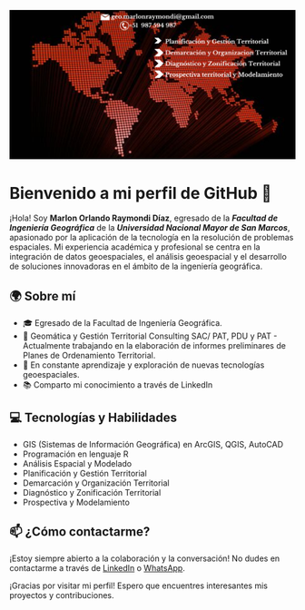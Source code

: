 ![Mi portada de GitHub](https://raw.githubusercontent.com/MarlonRaymondi/MarlonRaymondi/main/portada.png)

# Bienvenido a mi perfil de GitHub 👋

¡Hola! Soy **Marlon Orlando Raymondi Díaz**, egresado de la ***Facultad de Ingeniería Geográfica*** de la ***Universidad Nacional Mayor de San Marcos***, apasionado por la aplicación de la tecnología en la resolución de problemas espaciales. Mi experiencia académica y profesional se centra en la integración de datos geoespaciales, el análisis geoespacial y el desarrollo de soluciones innovadoras en el ámbito de la ingeniería geográfica.

## 🌍 Sobre mí

- 🎓 Egresado de la Facultad de Ingeniería Geográfica.
- 💼 Geomática y Gestión Territorial Consulting SAC/ PAT, PDU y PAT - Actualmente trabajando en la elaboración de informes preliminares de Planes de Ordenamiento Territorial.
- 🚀 En constante aprendizaje y exploración de nuevas tecnologías geoespaciales.
- 📚 Comparto mi conocimiento a través de LinkedIn

## 💻 Tecnologías y Habilidades

- GIS (Sistemas de Información Geográfica) en ArcGIS, QGIS, AutoCAD
- Programación en lenguaje R
- Análisis Espacial y Modelado
- Planificación y Gestión Territorial
- Demarcación y Organización Territorial
- Diagnóstico y Zonificación Territorial
- Prospectiva y Modelamiento

## 📫 ¿Cómo contactarme?

¡Estoy siempre abierto a la colaboración y la conversación! No dudes en contactarme a través de [LinkedIn](https://www.linkedin.com/in/marlonraymondi/) o [WhatsApp](https://wa.me/51987594987).

¡Gracias por visitar mi perfil! Espero que encuentres interesantes mis proyectos y contribuciones.
